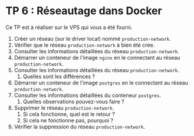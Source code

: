 # TP 6 : Réseautage dans Docker

Ce TP est à réaliser sur le VPS qui vous a été fourni.

1. Créer un réseau (sur le driver local) nommé `production-network`.
2. Vérifier que le réseau `production-network` à bien été crée.
3. Consulter les informations détaillées du réseau `production-network`.
4. Démarrer un conteneur de l'image `nginx` en le connectant au réseau `production-network`.
5. Consulter les informations détaillées du réseau `production-network`.
   1. Quelles sont les différences ?
6. Démarrer un conteneur de l'image `postgres` en le connectant au réseau `production-network`.
7. Consulter les informations détaillées du conteneur `postgres`.
   1. Quelles observations pouvez-vous faire ?
8. Supprimer le réseau `production-network`.
   1. Si cela fonctionne, quel est le retour ?
   2. Si cela ne fonctionne pas, pourquoi ?
9. Vérifier la suppression du réseau `production-network`.